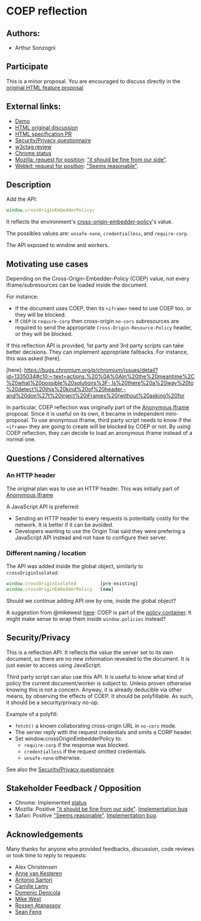 # COEP reflection

## Authors:
- Arthur Sonzogni

## Participate
This is a minor proposal. You are encouraged to discuss directly in the
[original HTML feature proposal](https://github.com/whatwg/html/issues/7912)

## External links:
- [Demo](https://coep-reflection.glitch.me/)
- [HTML original discussion](https://github.com/whatwg/html/issues/7912)
- [HTML specification PR](https://github.com/whatwg/html/pull/7948)
- [Security/Privacy questionnaire](./security-privacy-questionnaire.md)
- [w3ctag review](https://github.com/w3ctag/design-reviews/issues/742)
- [Chrome status](https://chromestatus.com/feature/5074103873568768)
- [Mozilla: request for position](https://github.com/mozilla/standards-positions/issues/645): ["it should be fine from our side"](https://github.com/mozilla/standards-positions/issues/645#issuecomment-1160546542).
- [Webkit: request for position](https://lists.webkit.org/pipermail/webkit-dev/2022-May/032258.html): ["Seems reasonable"](https://lists.webkit.org/pipermail/webkit-dev/2022-June/032259.html).

## Description 
Add the API:
```js
window.crossOriginEmbedderPolicy;
```
It reflects the environment's [cross-origin-embedder-policy](https://html.spec.whatwg.org/multipage/origin.html#coep)'s value.

The possibles values are: `unsafe-none`, `credentialless`, and `require-corp`.

The API exposed to window and workers.

## Motivating use cases

Depending on the Cross-Origin-Embedder-Policy (COEP) value, not every
iframe/subresources can be loaded inside the document.

For instance:
- If the document uses COEP, then its `<iframe>` need to use COEP too, or they
  will be blocked.
- If `COEP` is `require-corp` then cross-origin `no-cors` subresources are
  required to send the appropriate `Cross-Origin-Resource-Policy` header, or
  they will be blocked.

If this reflection API is provided, 1st party and 3rd party scripts can take
better decisions. They can implement appropriate fallbacks. For instance, this
was asked [here].

[here]: https://bugs.chromium.org/p/chromium/issues/detail?id=1335034#c10:~:text=actions.%20%0A%0AIn%20the%20meantime%2C%20what%20possible%20solutions%3F-,Is%20there%20a%20way%20to%20detect%20this%20kind%20of%20header,-and%20don%27t%20inject%20iFrames%20(without%20asking%20for

In particular, COEP reflection was originally part of the [Anonymous
Iframe](https://github.com/w3ctag/design-reviews/issues/639) proposal. Since it is useful on
its own, it became in independent mini-proposal.
To use anonymous iframe, third party script needs to know if the `<iframe>` they
are going to create will be blocked by COEP or not. By using COEP reflection,
they can decide to load an anonymous iframe instead of a normal one.

## Questions / Considered alternatives


### An HTTP header

The original plan was to use an HTTP header. This was initially part of
[Anonymous Iframe](https://github.com/w3ctag/design-reviews/issues/639)

A JavaScript API is preferred:
- Sending an HTTP header to every requests is potentially costly for the
  network. It is better if it can be avoided.
- Developers wanting to use the Origin Trial said they were prefering a
  JavaScript API instead and not have to configure their server.

### Different naming / location

The API was added inside the global object, similarly to `crossOriginIsolated`:
```js
window.crossOriginIsolated         [pre-existing]
window.crossOriginEmbedderPolicy   [new]
```

Should we continue adding API one by one, inside the global object?

A suggestion from @mikewest [here](https://github.com/whatwg/html/issues/7912#issuecomment-1123407921):
COEP is part of the [policy container](https://html.spec.whatwg.org/multipage/origin.html#policy-containers).
It might make sense to wrap them inside `window.policies` instead?

## Security/Privacy

This is a reflection API. It reflects the value the server set to its own
document, so there are no new information revealed to the document. It is just
easier to access using JavaScript.

Third party script can also use this API. It is useful to know what kind of
policy the current document/worker is subject to. Unless proven otherwise
knowing this is not a concern. Anyway, it is already deducible via other means,
by observing the effects of COEP. It should be polyfillable. As such, it should
be a security/privacy no-op.

Example of a polyfill:
- `fetch()` a known collaborating cross-origin URL in `no-cors` mode.
- The server reply with the request credentials and omits a CORP header.
- Set window.crossOriginEmbedderPolicy to:
  - `require-corp` if the response was blocked.
  - `credentialless` if the request omitted credentials.
  - `unsafe-none` otherwise.

See also the [Security/Privacy questionnaire](./security-privacy-questionnaire.md)

## Stakeholder Feedback / Opposition

- Chrome: Implemented [status](https://chromestatus.com/feature/5074103873568768)
- Mozilla: Positive ["it should be fine from our side"](https://github.com/mozilla/standards-positions/issues/645#issuecomment-1160546542). [Implementation bug](https://bugzilla.mozilla.org/show_bug.cgi?id=1774447)
- Safari: Positive ["Seems reasonable"](https://lists.webkit.org/pipermail/webkit-dev/2022-June/032259.html). [Implementation bug](https://bugs.webkit.org/show_bug.cgi?id=230550).

## Acknowledgements

Many thanks for anyone who provided feedbacks, discussion, code reviews or took
time to reply to requests:
- Alex Christensen
- [Anne van Kesteren](https://github.com/annevk)
- [Antonio Sartori](https://github.com/antosart)
- [Camille Lamy](https://github.com/camillelamy)
- [Domenic Denicola](https://github.com/domenic)
- [Mike West](https://github.com/mikewest)
- [Rossen Atanassov](https://github.com/atanassov)
- [Sean Feng](https://github.com/sefeng211)

